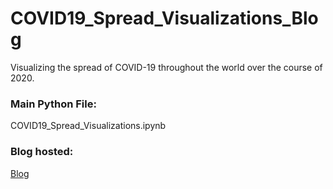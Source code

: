 # COVID19_Spread_Visualizations_Blog
Visualizing the spread of COVID-19 throughout the world over the course of 2020.

### Main Python File:
COVID19_Spread_Visualizations.ipynb

### Blog hosted:
[Blog](https://bensdata.science.blog/2020/03/21/visualizing-the-covid-19-crisis-across-the-world/)
